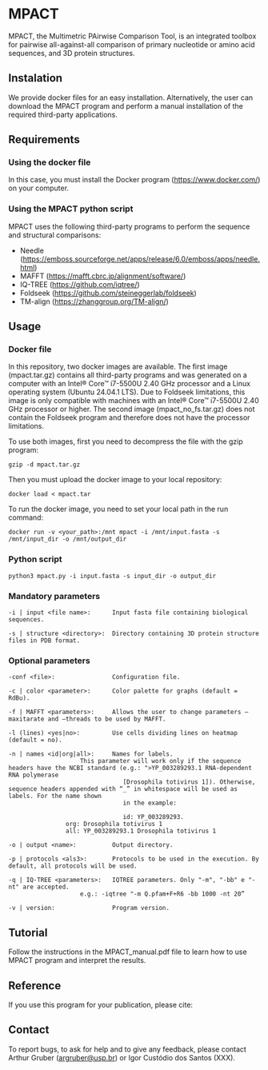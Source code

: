# MPACT

MPACT, the Multimetric PAirwise Comparison Tool, is an integrated toolbox for pairwise all-against-all comparison of primary nucleotide or amino acid sequences, and 3D protein structures. 

## Instalation

We provide docker files for an easy installation. Alternatively, 
the user can download the MPACT program and perform a manual installation 
of the required third-party applications. 

## Requirements

### Using the docker file

In this case, you must install the Docker program (https://www.docker.com/) on your computer.

### Using the MPACT python script

MPACT uses the following third-party programs to perform the sequence and structural comparisons:

* Needle (https://emboss.sourceforge.net/apps/release/6.0/emboss/apps/needle.html)
* MAFFT (https://mafft.cbrc.jp/alignment/software/)
* IQ-TREE (https://github.com/iqtree/)
* Foldseek (https://github.com/steineggerlab/foldseek)
* TM-align (https://zhanggroup.org/TM-align/)

## Usage
### Docker file
In this repository, two docker images are available. The first image (mpact.tar.gz) contains all third-party programs and was generated on a computer with an Intel® Core™ i7-5500U 2.40 GHz processor and a Linux operating system (Ubuntu 24.04.1 LTS). Due to Foldseek limitations, this image is only compatible with machines with an Intel® Core™ i7-5500U 2.40 GHz processor or higher. The second image (mpact_no_fs.tar.gz) does not contain the Foldseek program and therefore does not have the processor limitations.

To use both images, first you need to decompress the file with the gzip program:

```
gzip -d mpact.tar.gz
```
Then you must upload the docker image to your local repository:

```
docker load < mpact.tar
```

To run the docker image, you need to set your local path in the run command:

```
docker run -v <your_path>:/mnt mpact -i /mnt/input.fasta -s /mnt/input_dir -o /mnt/output_dir
```
### Python script

```
python3 mpact.py -i input.fasta -s input_dir -o output_dir
```
### Mandatory parameters
```
-i | input <file name>:      Input fasta file containing biological sequences. 

-s | structure <directory>:  Directory containing 3D protein structure files in PDB format.
```

### Optional parameters
```
-conf <file>:                Configuration file.

-c | color <parameter>:      Color palette for graphs (default = RdBu).

-f | MAFFT <parameters>:     Allows the user to change parameters –maxitarate and –threads to be used by MAFFT.

-l (lines) <yes|no>:         Use cells dividing lines on heatmap (default = no).

-n | names <id|org|all>:     Names for labels.                       
			        This parameter will work only if the sequence headers have the NCBI standard (e.g.: ">YP_003289293.1 RNA-dependent RNA polymerase 
                                [Drosophila totivirus 1]). Otherwise, sequence headers appended with “_” in whitespace will be used as labels. For the name shown 
                                in the example: 
                                
                                id: YP_003289293.
				org: Drosophila totivirus 1
				all: YP_003289293.1 Drosophila totivirus 1

-o | output <name>:          Output directory.

-p | protocols <als3>:       Protocols to be used in the execution. By default, all protocols will be used.

-q | IQ-TREE <parameters>:   IQTREE parameters. Only "-m", "-bb" e "-nt" are accepted. 
			        e.g.: -iqtree "-m Q.pfam+F+R6 -bb 1000 -nt 20”

-v | version:                Program version.

```

## Tutorial

Follow the instructions in the MPACT_manual.pdf file to learn how to use MPACT program and interpret the results.

## Reference

If you use this program for your publication, please cite:

## Contact

To report bugs, to ask for help and to give any feedback, please contact Arthur Gruber (argruber@usp.br) or Igor Custódio dos Santos (XXX).

